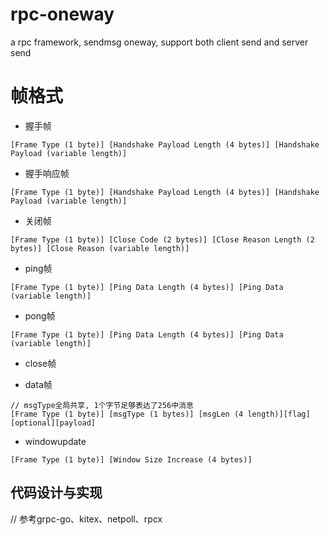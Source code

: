 # rpc-oneway
a rpc framework, sendmsg oneway, support both client send and server send 


# 帧格式
- 握手帧
```
[Frame Type (1 byte)] [Handshake Payload Length (4 bytes)] [Handshake Payload (variable length)]
```
- 握手响应帧
```
[Frame Type (1 byte)] [Handshake Payload Length (4 bytes)] [Handshake Payload (variable length)]
```

- 关闭帧
```
[Frame Type (1 byte)] [Close Code (2 bytes)] [Close Reason Length (2 bytes)] [Close Reason (variable length)]
```

- ping帧
```
[Frame Type (1 byte)] [Ping Data Length (4 bytes)] [Ping Data (variable length)]
```


- pong帧
```
[Frame Type (1 byte)] [Ping Data Length (4 bytes)] [Ping Data (variable length)]
```

- close帧


- data帧
```
// msgType全局共享, 1个字节足够表达了256中消息
[Frame Type (1 byte)] [msgType (1 bytes)] [msgLen (4 length)][flag][optional][payload]
```

- windowupdate
```
[Frame Type (1 byte)] [Window Size Increase (4 bytes)]
```


## 代码设计与实现
// 参考grpc-go、kitex、netpoll、rpcx